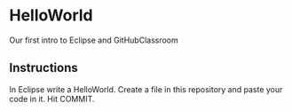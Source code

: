 # HelloWorld
Our first intro to Eclipse and GitHubClassroom
## Instructions
In Eclipse write a HelloWorld.
Create a file in this repository and paste your code in it.
Hit COMMIT.
